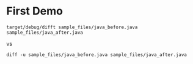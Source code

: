 # First Demo

```
target/debug/difft sample_files/java_before.java sample_files/java_after.java
```

vs

```
diff -u sample_files/java_before.java sample_files/java_after.java
```
